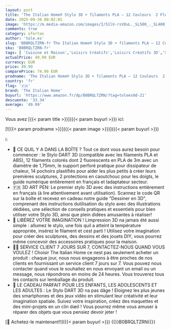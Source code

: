 ```yaml
---
layout: post
title: 'The Italian Home® Stylo 3D + filaments PLA – 12 Couleurs  2 Fluorescentes  – Guide illustré en français Offert – Alimentation EU Incluse – Stylo 3D Enfant 10 Ans  Crayon 3D'
date: 2025-09-30 00:02:01
image: 'https://m.media-amazon.com/images/I/51lU-rsVOuL._SL500_._SL400_.jpg'
comments: true
category: ofertas
author: 'tole.es'
slug: 'B0BRQLTZRN-fr The Italian Home® Stylo 3D + filaments PLA – 12 Couleurs 2...'
sku: 'B0BRQLTZRN-fr'
tags: [ 'Cuisine et Maison','Loisirs Créatifs','Loisirs Créatifs 3D','Stylos d‘impression 3D','the italian home','🇫🇷', ]
actualPrice: 49.99 EUR
currency: EUR
price: 49.99
comparePrice: 74.99 EUR
prodname: 'The Italian Home® Stylo 3D + filaments PLA – 12 Couleurs  2 Fluorescentes  – Guide illustré en français Offert – Alimentation EU Incluse – Stylo 3D Enfant 10 Ans  Crayon 3D'
country: 'fr'
flag: '🇫🇷'
brand: 'The Italian Home'
buyurl: 'https://www.amazon.fr/dp/B0BRQLTZRN/?tag=tolees0d-21'
descuento: '33.34'
average: '49.99'
---
```


Vous avez [{{< param title >}}]({{< param buyurl >}}) ici:

[![{{< param prodname >}}]({{< param image >}})]({{< param buyurl >}})

ℹ️:

- 🧰 CE QUIL Y A DANS LA BOÎTE ? Tout ce dont vous aurez besoin pour commencer : le Stylo DART 3D (compatible avec les filaments PLA et ABS), 12 filaments colorés dont 2 fluorescents en PLA de 3m avec un diamètre de 1,75mm, le support perforé pratique pour dissipateur de chaleur, 14 pochoirs plastifiés pour aider les plus petits à créer leurs premières sculptures, 2 protections en caoutchouc pour les doigts, le guide numérique entièrement en français et ladaptateur secteur.
- 🇫🇷 3D ART PEN: Le premier stylo 3D avec des instructions entièrement en français (à lire attentivement avant utilisation). Scannez le code QR sur la boîte et recevez en cadeau notre guide "Dessiner en 3D", comprenant des instructions dutilisation du stylo avec des illustrations dédiées, une sélection de conseils pratiques et essentiels pour bien utiliser votre Stylo 3D, ainsi que plein didées amusantes à réaliser!
- 🎨 LIBÉREZ VOTRE IMAGINATION ! Limpression 3D na jamais été aussi simple : allumez le stylo, une fois quil a atteint la température appropriée, insérez le filament et cest parti ! Utilisez votre imagination pour créer des sculptures, des dessins et des jouets DIY, vous pourrez même concevoir des accessoires pratiques pour la maison.
- 👨‍💻 SERVICE CLIENT 7 JOURS SUR 7, CONTACTEZ-NOUS QUAND VOUS VOULEZ ! Choisir The Italian Home ce nest pas seulement acheter un produit : chaque jour, nous nous engageons à être proches de nos clients en fournissant un service client 7 jours sur 7. Vous pouvez nous contacter quand vous le souhaitez en nous envoyant un email ou un message, nous répondrons en moins de 24 heures. Vous trouverez tous les contacts sur lemballage du produit.
- 🎁 LE CADEAU PARFAIT POUR LES ENFANTS, LES ADOLESCENTS ET LES ADULTES : Le Stylo DART 3D na pas dâge ! Eloignez les plus jeunes des smartphones et des jeux vidéo en stimulant leur créativité et leur imagination spatiale. Suivez votre inspiration, créez des maquettes et des mini-projets en un clin dœil ! Vous pourrez même vous amuser à réparer des objets que vous pensiez devoir jeter !

[🛒 Achetez-le maintenant!!]({{< param buyurl >}})
{{<world>}}B0BRQLTZRN{{</world>}}
